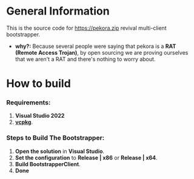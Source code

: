# General Information
This is the source code for https://pekora.zip revival multi-client bootstrapper.
- **why?:** Because several people were saying that pekora is a **RAT (Remote Access Trojan)**, by open sourcing we are proving ourselves that we aren't a RAT and there's nothing to worry about.

# How to build

### Requirements:
1. **Visual Studio 2022**
2. **[vcpkg](https://learn.microsoft.com/en-us/vcpkg/get_started/get-started-vs?pivots=shell-powershell)**.

### Steps to Build The Bootstrapper:
1. **Open the solution** in **Visual Studio**.
2. **Set the configuration** to **Release | x86** or **Release | x64**.
4. **Build BootstrapperClient**.
5. **Done**
